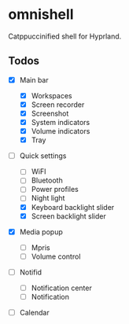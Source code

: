 # omnishell
Catppuccinified shell for Hyprland.

## Todos
- [x] Main bar
	- [x] Workspaces
    - [x] Screen recorder
    - [x] Screenshot
    - [x] System indicators
    - [x] Volume indicators
    - [x] Tray
- [ ] Quick settings
	- [ ] WiFI
    - [ ] Bluetooth
    - [ ] Power profiles
    - [ ] Night light
    - [x] Keyboard backlight slider
    - [x] Screen backlight slider
- [x] Media popup
	- [ ] Mpris
    - [ ] Volume control
- [ ] Notifid
	- [ ] Notification center
    - [ ] Notification
- [ ] Calendar

